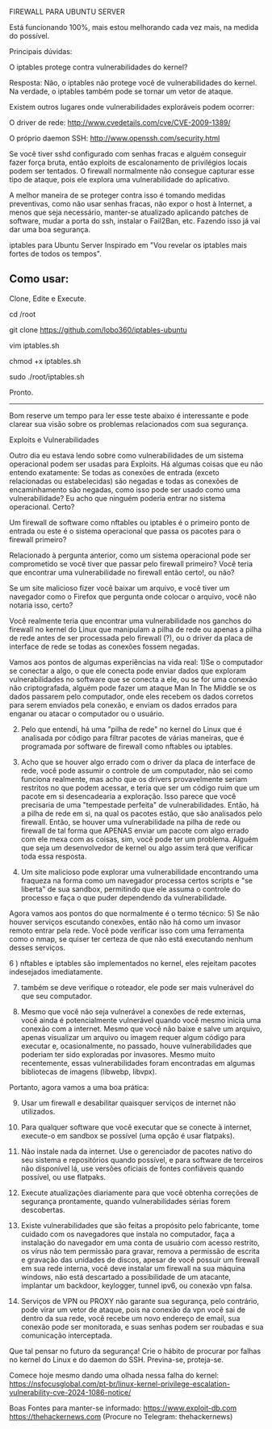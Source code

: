 FIREWALL PARA UBUNTU SERVER

Está funcionando 100%, mais estou melhorando cada vez mais, na medida do possível.

Principais dúvidas:

O iptables protege contra vulnerabilidades do kernel?

Resposta: Não, o iptables não protege você de vulnerabilidades do kernel. Na verdade, o iptables também pode se tornar um vetor de ataque.

Existem outros lugares onde vulnerabilidades exploráveis ​​podem ocorrer:

O driver de rede: http://www.cvedetails.com/cve/CVE-2009-1389/

O próprio daemon SSH: http://www.openssh.com/security.html

Se você tiver sshd configurado com senhas fracas e alguém conseguir fazer força bruta, então exploits de escalonamento de privilégios locais podem ser tentados. O firewall normalmente não consegue capturar esse tipo de ataque, pois ele explora uma vulnerabilidade do aplicativo.

A melhor maneira de se proteger contra isso é tomando medidas preventivas, como não usar senhas fracas, não expor o host à Internet, a menos que seja necessário, manter-se atualizado aplicando patches de software, mudar a porta do ssh, instalar o Fail2Ban, etc. Fazendo isso já vai dar uma boa segurança.

iptables para Ubuntu Server Inspirado em "Vou revelar os iptables mais fortes de todos os tempos".

Como usar:
----
Clone, Edite e Execute.

cd /root

git clone https://github.com/lobo360/iptables-ubuntu

vim iptables.sh

chmod +x iptables.sh

sudo ./root/iptables.sh

Pronto.


---


Bom reserve um tempo para ler esse teste abaixo é interessante e pode clarear sua visão sobre os problemas relacionados com sua segurança.

Exploits e Vulnerabilidades

Outro dia eu estava lendo sobre como vulnerabilidades de um sistema operacional podem ser usadas para Exploits.
Há algumas coisas que eu não entendo exatamente:
Se todas as conexões de entrada (exceto relacionadas ou estabelecidas) são negadas e todas as conexões de encaminhamento são negadas, como isso pode ser usado como uma vulnerabilidade? Eu acho que ninguém poderia entrar no sistema operacional. Certo?

Um firewall de software como nftables ou iptables é o primeiro ponto de entrada ou este é o sistema operacional que passa os pacotes para o firewall primeiro?

Relacionado à pergunta anterior, como um sistema operacional pode ser comprometido se você tiver que passar pelo firewall primeiro? Você teria que encontrar uma vulnerabilidade no firewall então certo!, ou não?

Se um site malicioso fizer você baixar um arquivo, e você tiver um navegador como o Firefox que pergunta onde colocar o arquivo, você não notaria isso, certo?

Você realmente teria que encontrar uma vulnerabilidade nos ganchos do firewall no kernel do Linux que manipulam a pilha de rede ou apenas a pilha de rede antes de ser processada pelo firewall (?), ou o driver da placa de interface de rede se todas as conexões fossem negadas.

Vamos aos pontos de algumas experiências na vida real:
1)Se o computador se conectar a algo, o que ele conecta pode enviar dados que exploram vulnerabilidades no software que se conecta a ele, ou se for uma conexão não criptografada, alguém pode fazer um ataque Man In The Middle se os dados passarem pelo computador, onde eles recebem os dados corretos para serem enviados pela conexão, e enviam os dados errados para enganar ou atacar o computador ou o usuário.

2) Pelo que entendi, há uma "pilha de rede" no kernel do Linux que é analisada por código para filtrar pacotes de várias maneiras, que é programada por software de firewall como nftables ou iptables.

3) Acho que se houver algo errado com o driver da placa de interface de rede, você pode assumir o controle de um computador, não sei como funciona realmente, mas acho que os drivers provavelmente seriam restritos no que podem acessar, e teria que ser um código ruim que um pacote em si desencadearia a exploração. Isso parece que você precisaria de uma "tempestade perfeita" de vulnerabilidades. Então, há a pilha de rede em si, na qual os pacotes estão, que são analisados pelo firewall. Então, se houver uma vulnerabilidade na pilha de rede ou firewall de tal forma que APENAS enviar um pacote com algo errado com ele mexa com as coisas, sim, você pode ter um problema. Alguém que seja um desenvolvedor de kernel ou algo assim terá que verificar toda essa resposta.

4) Um site malicioso pode explorar uma vulnerabilidade encontrando uma fraqueza na forma como um navegador processa certos scripts e "se liberta" de sua sandbox, permitindo que ele assuma o controle do processo e faça o que puder dependendo da vulnerabilidade.

Agora vamos aos pontos do que normalmente é o termo técnico:
5) Se não houver serviços escutando conexões, então não há como um invasor remoto entrar pela rede. Você pode verificar isso com uma ferramenta como o nmap, se quiser ter certeza de que não está executando nenhum desses serviços.

6 ) nftables e iptables são implementados no kernel, eles rejeitam pacotes indesejados imediatamente.

7) também se deve verifique o roteador, ele pode ser mais vulnerável do que seu computador.

8) Mesmo que você não seja vulnerável a conexões de rede externas, você ainda é potencialmente vulnerável quando você mesmo inicia uma conexão com a internet. Mesmo que você não baixe e salve um arquivo, apenas visualizar um arquivo ou imagem requer algum código para executar e, ocasionalmente, no passado, houve vulnerabilidades que poderiam ter sido exploradas por invasores. Mesmo muito recentemente, essas vulnerabilidades foram encontradas em algumas bibliotecas de imagens (libwebp, libvpx).

Portanto, agora vamos a uma boa prática:

9) Usar um firewall e desabilitar quaisquer serviços de internet não utilizados.

10) Para qualquer software que você executar que se conecte à internet, execute-o em sandbox se possível (uma opção é usar flatpaks).

11) Não instale nada da internet. Use o gerenciador de pacotes nativo do seu sistema e repositórios quando possível, e para software de terceiros não disponível lá, use versões oficiais de fontes confiáveis quando possível, ou use flatpaks.

12) Execute atualizações diariamente para que você obtenha correções de segurança prontamente, quando vulnerabilidades sérias forem descobertas. 

13) Existe vulnerabilidades que são feitas a propósito pelo fabricante, tome cuidado com os navegadores que instala no computador, faça a instalação do navegador em uma conta de usuário com acesso restrito, os vírus não tem permissão para gravar, remova a permissão de escrita e gravação das unidades de discos, apesar de você possuir um firewall em sua rede interna, você deve instalar um firewall na sua máquina windows, não está descartado a possibilidade de um atacante, implantar um backdoor, keylogger, tunnel ipv6, ou conexão vpn falsa.

14) Serviços de VPN ou PROXY não garante sua segurança, pelo contrário, pode virar um vetor de ataque, pois na conexão da vpn você sai de dentro da sua rede, você recebe um novo endereço de email, sua conexão pode ser monitorada, e suas senhas podem ser roubadas e sua comunicação interceptada.

Que tal pensar no futuro da segurança! Crie o hábito de procurar por falhas no kernel do Linux e do daemon do SSH. Previna-se, proteja-se.

Comece hoje mesmo dando uma olhada nessa falha do kernel:
https://nsfocusglobal.com/pt-br/linux-kernel-privilege-escalation-vulnerability-cve-2024-1086-notice/

Boas Fontes para manter-se informado: 
https://www.exploit-db.com
https://thehackernews.com (Procure no Telegram: thehackernews)



